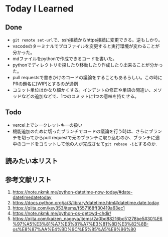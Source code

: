 # Today I Learned

## Done
- `git remote set-url`で、ssh接続からhttps接続に変更できる。逆もしかり。
- vscodeのターミナルでプロファイルを変更すると実行環境が変わることが分かった。
- mdファイルをpythonで作成できるコードを書いた。
- pythonでディレクトリを探したり移動したり作成したり出来ることが分かった。
- pull requestsで書きかけのコードの議論をすることもあるらしい。この時にPRの題名に[WIP]とするのが通例
- コミット単位はかなり細かくする。インデントの修正や単語の間違い、メソッドなどの追加などで、1つのコミットに1つの意味を持たせる。

## Todo
- vercel上でシークレットキーの扱い
- 機能追加のために切ったブランチでコードの議論を行う時は、さらにブランチを切ってからpull requestで元のブランチに取り込むのか、ブランチに途中のコードをコミットして他の人が完成させて`git rebase -i`とするのか.

## 読みたい本リスト

## 参考文献リスト
1. https://note.nkmk.me/python-datetime-now-today/#date-datetimedatetoday
2. https://docs.python.org/ja/3/library/datetime.html#datetime.date.today
3. https://qiita.com/key353/items/f557168ff30419a63ec1
4. https://note.nkmk.me/python-os-getcwd-chdir/
5. https://qiita.com/kaizen_nagoya/items/2a0bd88216bc51278be5#30%E6%97%A5%E3%81%A7%E3%81%A7%E3%81%8D%E3%82%8B-os%E8%87%AA%E4%BD%9C%E5%85%A5%E9%96%80